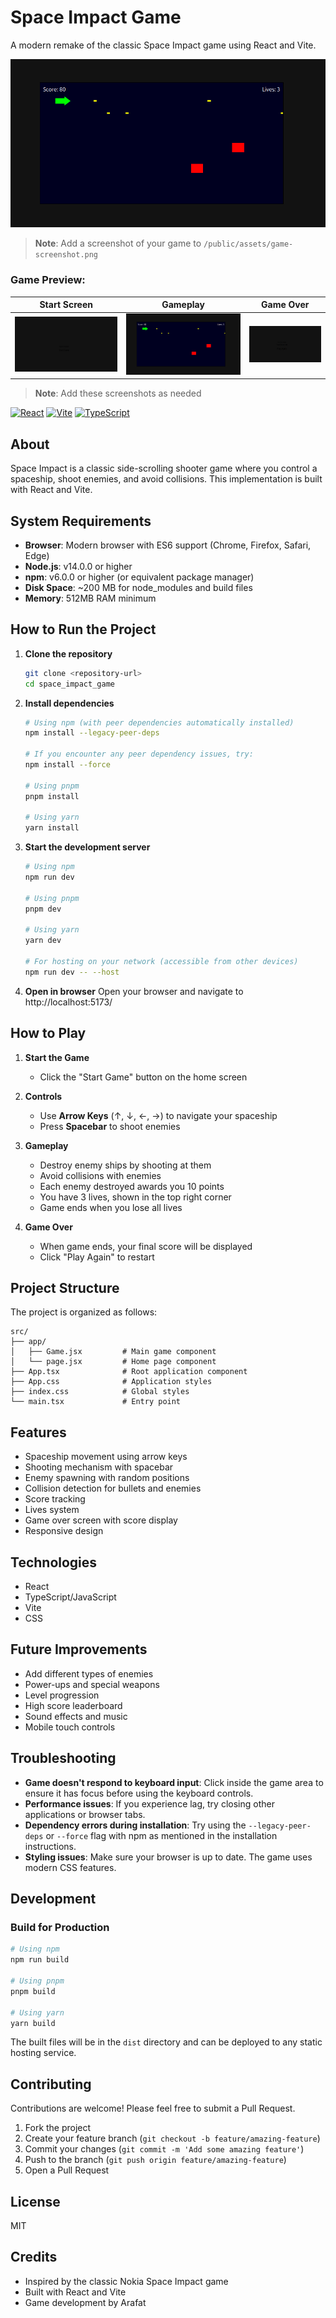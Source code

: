 # Space Impact Game

A modern remake of the classic Space Impact game using React and Vite.

![Space Impact Game Screenshot](/public/assets/game-screenshot.png)

> **Note**: Add a screenshot of your game to `/public/assets/game-screenshot.png`

### Game Preview:

| Start Screen | Gameplay | Game Over |
|-------------|----------|-----------|
| ![Start Screen](/public/assets/start-screen.png) | ![Gameplay](/public/assets/gameplay.png) | ![Game Over](/public/assets/game-over.png) |

> **Note**: Add these screenshots as needed

[![React](https://img.shields.io/badge/React-20232A?style=for-the-badge&logo=react&logoColor=61DAFB)](https://reactjs.org/)
[![Vite](https://img.shields.io/badge/Vite-646CFF?style=for-the-badge&logo=vite&logoColor=white)](https://vitejs.dev/)
[![TypeScript](https://img.shields.io/badge/TypeScript-007ACC?style=for-the-badge&logo=typescript&logoColor=white)](https://www.typescriptlang.org/)

## About

Space Impact is a classic side-scrolling shooter game where you control a spaceship, shoot enemies, and avoid collisions. This implementation is built with React and Vite.

## System Requirements

- **Browser**: Modern browser with ES6 support (Chrome, Firefox, Safari, Edge)
- **Node.js**: v14.0.0 or higher
- **npm**: v6.0.0 or higher (or equivalent package manager)
- **Disk Space**: ~200 MB for node_modules and build files
- **Memory**: 512MB RAM minimum

## How to Run the Project

1. **Clone the repository**
   ```bash
   git clone <repository-url>
   cd space_impact_game
   ```

2. **Install dependencies**
   ```bash
   # Using npm (with peer dependencies automatically installed)
   npm install --legacy-peer-deps
   
   # If you encounter any peer dependency issues, try:
   npm install --force
   
   # Using pnpm
   pnpm install
   
   # Using yarn
   yarn install
   ```

3. **Start the development server**
   ```bash
   # Using npm
   npm run dev
   
   # Using pnpm
   pnpm dev
   
   # Using yarn
   yarn dev
   
   # For hosting on your network (accessible from other devices)
   npm run dev -- --host
   ```

4. **Open in browser**
   Open your browser and navigate to http://localhost:5173/

## How to Play

1. **Start the Game**
   - Click the "Start Game" button on the home screen

2. **Controls**
   - Use **Arrow Keys** (↑, ↓, ←, →) to navigate your spaceship
   - Press **Spacebar** to shoot enemies

3. **Gameplay**
   - Destroy enemy ships by shooting at them
   - Avoid collisions with enemies
   - Each enemy destroyed awards you 10 points
   - You have 3 lives, shown in the top right corner
   - Game ends when you lose all lives

4. **Game Over**
   - When game ends, your final score will be displayed
   - Click "Play Again" to restart

## Project Structure

The project is organized as follows:

```
src/
├── app/
│   ├── Game.jsx         # Main game component
│   └── page.jsx         # Home page component
├── App.tsx              # Root application component
├── App.css              # Application styles
├── index.css            # Global styles
└── main.tsx             # Entry point
```

## Features

- Spaceship movement using arrow keys
- Shooting mechanism with spacebar
- Enemy spawning with random positions
- Collision detection for bullets and enemies
- Score tracking
- Lives system
- Game over screen with score display
- Responsive design

## Technologies

- React
- TypeScript/JavaScript
- Vite
- CSS

## Future Improvements

- Add different types of enemies
- Power-ups and special weapons
- Level progression
- High score leaderboard
- Sound effects and music
- Mobile touch controls

## Troubleshooting

- **Game doesn't respond to keyboard input**: Click inside the game area to ensure it has focus before using the keyboard controls.
- **Performance issues**: If you experience lag, try closing other applications or browser tabs.
- **Dependency errors during installation**: Try using the `--legacy-peer-deps` or `--force` flag with npm as mentioned in the installation instructions.
- **Styling issues**: Make sure your browser is up to date. The game uses modern CSS features.

## Development

### Build for Production

```bash
# Using npm
npm run build

# Using pnpm
pnpm build

# Using yarn
yarn build
```

The built files will be in the `dist` directory and can be deployed to any static hosting service.

## Contributing

Contributions are welcome! Please feel free to submit a Pull Request.

1. Fork the project
2. Create your feature branch (`git checkout -b feature/amazing-feature`)
3. Commit your changes (`git commit -m 'Add some amazing feature'`)
4. Push to the branch (`git push origin feature/amazing-feature`)
5. Open a Pull Request

## License

MIT

## Credits

- Inspired by the classic Nokia Space Impact game
- Built with React and Vite
- Game development by Arafat
